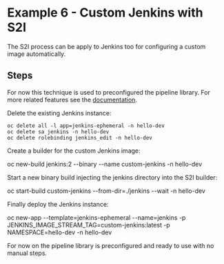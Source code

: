 # Example 6 - Custom Jenkins with S2I

The S2I process can be apply to Jenkins too for configuring a custom image automatically.

## Steps

For now this technique is used to preconfigured the pipeline library. For more related features see the [documentation](https://docs.openshift.com/container-platform/3.11/using_images/other_images/jenkins.html#jenkins-as-s2i-builder).

Delete the existing Jenkins instance:

    oc delete all -l app=jenkins-ephemeral -n hello-dev
    oc delete sa jenkins -n hello-dev
    oc delete rolebinding jenkins_edit -n hello-dev

Create a builder for the custom Jenkins image:

oc new-build jenkins:2 --binary --name custom-jenkins -n hello-dev

Start a new binary build injecting the jenkins directory into the S2I builder:

oc start-build custom-jenkins --from-dir=./jenkins --wait -n hello-dev

Finally deploy the Jenkins instance:

oc new-app --template=jenkins-ephemeral --name=jenkins -p JENKINS_IMAGE_STREAM_TAG=custom-jenkins:latest -p NAMESPACE=hello-dev -n hello-dev

For now on the pipeline library is preconfigured and ready to use with no manual steps.

